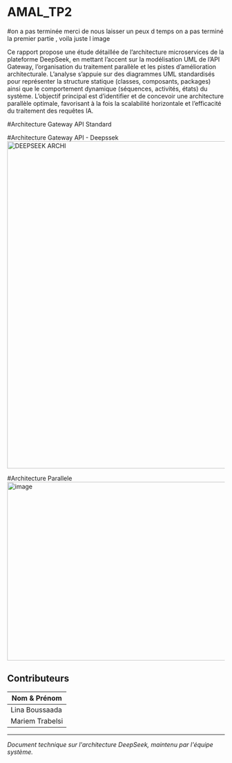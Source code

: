 # AMAL_TP2
#on a pas terminée merci de nous laisser un peux d temps
on a pas terminé la premier partie , voila juste l image 

Ce rapport propose une étude détaillée de l’architecture microservices de la plateforme DeepSeek, en mettant l’accent sur la modélisation UML de l’API Gateway, l’organisation du traitement parallèle et les pistes d’amélioration architecturale. 
L’analyse s’appuie sur des diagrammes UML standardisés pour représenter la structure statique (classes, composants, packages) ainsi que le comportement dynamique (séquences, activités, états) du système. L’objectif principal est d’identifier et de concevoir une architecture parallèle optimale, favorisant à la fois la scalabilité horizontale et l’efficacité du traitement des requêtes IA.

#Architecture Gateway API Standard

#Architecture Gateway API - Deepssek
<img width="1268" height="757" alt="DEEPSEEK ARCHI" src="https://github.com/user-attachments/assets/2d01c627-3b99-403e-ad81-a4ecaac49e15" />

#Architecture Parallele
<img width="528" height="413" alt="image" src="https://github.com/user-attachments/assets/8e51db4b-6cb8-4aa0-8cb1-b72ec8daeddb" />


## Contributeurs

| Nom & Prénom |
|--------------|
| Lina Boussaada |
| Mariem Trabelsi | 

---

*Document technique sur l'architecture DeepSeek, maintenu par l'équipe système.*
